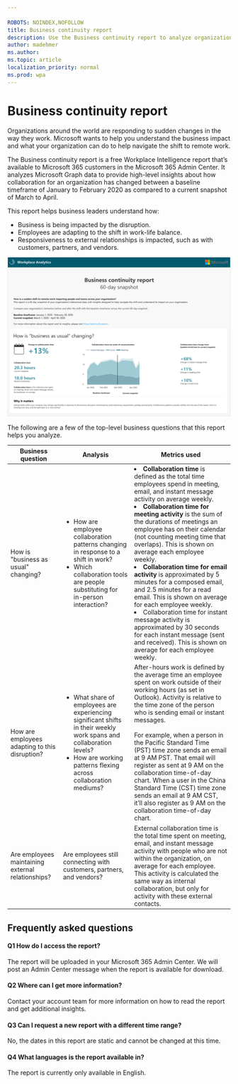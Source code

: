 ```yaml
---

ROBOTS: NOINDEX,NOFOLLOW
title: Business continuity report
description: Use the Business continuity report to analyze organizational collaboration data
author: madehmer
ms.author: 
ms.topic: article
localization_priority: normal 
ms.prod: wpa
---
```


# Business continuity report

Organizations around the world are responding to sudden changes in the way they work. Microsoft wants to help you understand the business impact and what your organization can do to help navigate the shift to remote work.

The Business continuity report is a free Workplace Intelligence report that’s available to Microsoft 365 customers in the Microsoft 365 Admin Center. It analyzes Microsoft Graph data to provide high-level insights about how collaboration for an organization has changed between a baseline timeframe of January to February 2020 as compared to a current snapshot of March to April.

This report helps business leaders understand how:

* Business is being impacted by the disruption.
* Employees are adapting to the shift in work-life balance.
* Responsiveness to external relationships is impacted, such as with customers, partners, and vendors.

![Business continuity report](../Images/WpA/Tutorials/bc-report.png)

The following are a few of the top-level business questions that this report helps you analyze.

|Business question |Analysis |Metrics used |
|-------------|--------------|-------------|
|How is "business as usual" changing? |<ul><li>How are employee collaboration patterns changing in response to a shift in work?  </li><li>Which collaboration tools are people substituting for in-person interaction? |</li><li>**Collaboration time** is defined as the total time employees spend in meeting, email, and instant message activity on average weekly. </li><li>**Collaboration time for meeting activity** is the sum of the durations of meetings an employee has on their calendar (not counting meeting time that overlaps). This is shown on average each employee weekly. </li><li>**Collaboration time for email activity** is approximated by 5 minutes for a composed email, and 2.5 minutes for a read email. This is shown on average for each employee weekly. </li><li>Collaboration time for instant message activity is approximated by 30 seconds for each instant message (sent and received). This is shown on average for each employee weekly. |
|How are employees adapting to this disruption? |<ul><li>What share of employees are experiencing significant shifts in their weekly work spans and collaboration levels? </li><li>How are working patterns flexing across collaboration mediums? </li></ul>|After-hours work is defined by the average time an employee spent on work outside of their working hours (as set in Outlook). Activity is relative to the time zone of the person who is sending email or instant messages. <br> <br>For example, when a person in the Pacific Standard Time (PST) time zone sends an email at 9 AM PST. That email will register as sent at 9 AM on the collaboration time-of-day chart. When a user in the China Standard Time (CST) time zone sends an email at 9 AM CST, it’ll also register as 9 AM on the collaboration time-of-day chart.|
|Are employees maintaining external relationships? |Are employees still connecting with customers, partners, and vendors? |External collaboration time is the total time spent on meeting, email, and instant message activity with people who are not within the organization, on average for each employee. This activity is calculated the same way as internal collaboration, but only for activity with these external contacts.|

## Frequently asked questions

#### Q1 How do I access the report?

The report will be uploaded in your Microsoft 365 Admin Center. We will post an Admin Center message when the report is available for download.

#### Q2 Where can I get more information?

Contact your account team for more information on how to read the report and get additional insights.

#### Q3 Can I request a new report with a different time range?

No, the dates in this report are static and cannot be changed at this time.

#### Q4 What languages is the report available in?

The report is currently only available in English.
